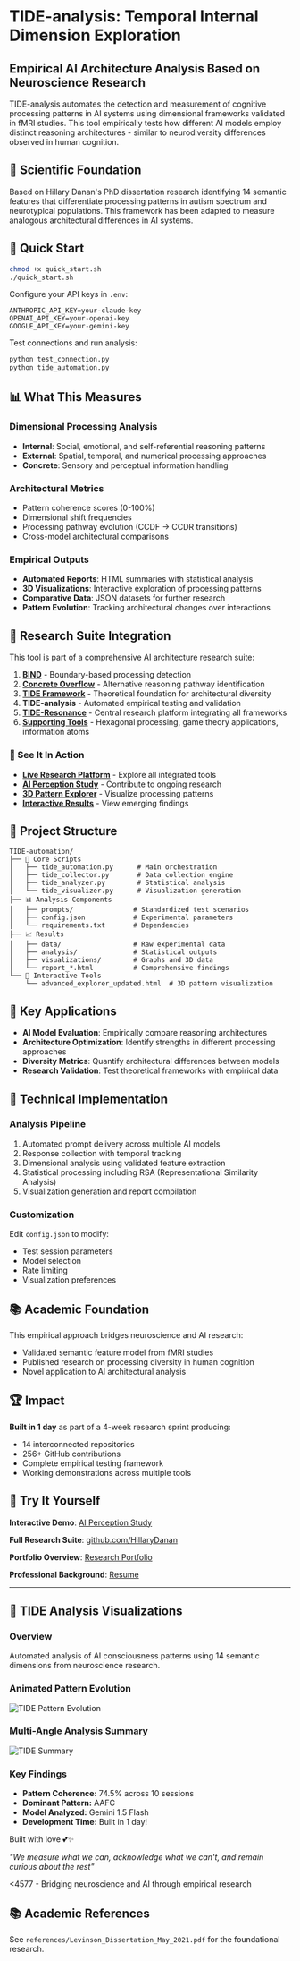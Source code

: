 # TIDE-analysis: Temporal Internal Dimension Exploration

## Empirical AI Architecture Analysis Based on Neuroscience Research

TIDE-analysis automates the detection and measurement of cognitive processing patterns in AI systems using dimensional frameworks validated in fMRI studies. This tool empirically tests how different AI models employ distinct reasoning architectures - similar to neurodiversity differences observed in human cognition.

## 🧠 Scientific Foundation

Based on Hillary Danan's PhD dissertation research identifying 14 semantic features that differentiate processing patterns in autism spectrum and neurotypical populations. This framework has been adapted to measure analogous architectural differences in AI systems.

## 🚀 Quick Start

```bash
chmod +x quick_start.sh
./quick_start.sh
```

Configure your API keys in `.env`:
```
ANTHROPIC_API_KEY=your-claude-key
OPENAI_API_KEY=your-openai-key
GOOGLE_API_KEY=your-gemini-key
```

Test connections and run analysis:
```bash
python test_connection.py
python tide_automation.py
```

## 📊 What This Measures

### Dimensional Processing Analysis
- **Internal**: Social, emotional, and self-referential reasoning patterns
- **External**: Spatial, temporal, and numerical processing approaches  
- **Concrete**: Sensory and perceptual information handling

### Architectural Metrics
- Pattern coherence scores (0-100%)
- Dimensional shift frequencies
- Processing pathway evolution (CCDF → CCDR transitions)
- Cross-model architectural comparisons

### Empirical Outputs
- **Automated Reports**: HTML summaries with statistical analysis
- **3D Visualizations**: Interactive exploration of processing patterns
- **Comparative Data**: JSON datasets for further research
- **Pattern Evolution**: Tracking architectural changes over interactions

## 🔬 Research Suite Integration

This tool is part of a comprehensive AI architecture research suite:

1. **[BIND](https://github.com/HillaryDanan/BIND)** - Boundary-based processing detection
2. **[Concrete Overflow](https://github.com/HillaryDanan/concrete-overflow-detector)** - Alternative reasoning pathway identification
3. **[TIDE Framework](https://github.com/HillaryDanan/TIDE)** - Theoretical foundation for architectural diversity
4. **TIDE-analysis** - Automated empirical testing and validation
5. **[TIDE-Resonance](https://github.com/HillaryDanan/TIDE-resonance)** - Central research platform integrating all frameworks
6. **[Supporting Tools](https://github.com/HillaryDanan)** - Hexagonal processing, game theory applications, information atoms

### 🌟 See It In Action
- **[Live Research Platform](https://hillarydanan.github.io/TIDE-resonance/)** - Explore all integrated tools
- **[AI Perception Study](https://hillarydanan.github.io/TIDE-resonance/collect.html)** - Contribute to ongoing research
- **[3D Pattern Explorer](https://hillarydanan.github.io/TIDE-resonance/advanced_explorer.html)** - Visualize processing patterns
- **[Interactive Results](https://hillarydanan.github.io/TIDE-resonance/portfolio_showcase.html)** - View emerging findings

## 📁 Project Structure

```
TIDE-automation/
├── 🔧 Core Scripts
│   ├── tide_automation.py      # Main orchestration
│   ├── tide_collector.py       # Data collection engine
│   ├── tide_analyzer.py        # Statistical analysis
│   └── tide_visualizer.py      # Visualization generation
├── 📊 Analysis Components  
│   ├── prompts/               # Standardized test scenarios
│   ├── config.json            # Experimental parameters
│   └── requirements.txt       # Dependencies
├── 📈 Results
│   ├── data/                  # Raw experimental data
│   ├── analysis/              # Statistical outputs
│   ├── visualizations/        # Graphs and 3D data
│   └── report_*.html          # Comprehensive findings
└── 🎯 Interactive Tools
    └── advanced_explorer_updated.html  # 3D pattern visualization
```

## 🎯 Key Applications

- **AI Model Evaluation**: Empirically compare reasoning architectures
- **Architecture Optimization**: Identify strengths in different processing approaches
- **Diversity Metrics**: Quantify architectural differences between models
- **Research Validation**: Test theoretical frameworks with empirical data

## 📐 Technical Implementation

### Analysis Pipeline
1. Automated prompt delivery across multiple AI models
2. Response collection with temporal tracking
3. Dimensional analysis using validated feature extraction
4. Statistical processing including RSA (Representational Similarity Analysis)
5. Visualization generation and report compilation

### Customization
Edit `config.json` to modify:
- Test session parameters
- Model selection
- Rate limiting
- Visualization preferences

## 📚 Academic Foundation

This empirical approach bridges neuroscience and AI research:
- Validated semantic feature model from fMRI studies
- Published research on processing diversity in human cognition
- Novel application to AI architectural analysis

## 🏆 Impact

**Built in 1 day** as part of a 4-week research sprint producing:
- 14 interconnected repositories
- 256+ GitHub contributions
- Complete empirical testing framework
- Working demonstrations across multiple tools

## 🔗 Try It Yourself

**Interactive Demo**: [AI Perception Study](https://hillarydanan.github.io/TIDE-resonance/collect.html)

**Full Research Suite**: [github.com/HillaryDanan](https://github.com/HillaryDanan)

**Portfolio Overview**: [Research Portfolio](https://hillarydanan.github.io/TIDE-resonance/pitch.html)

**Professional Background**: [Resume](https://hillarydanan.github.io/TIDE-resonance/resume.html)

---

## 🧠 TIDE Analysis Visualizations

### Overview
Automated analysis of AI consciousness patterns using 14 semantic dimensions from neuroscience research.

### Animated Pattern Evolution
![TIDE Pattern Evolution](docs/visualizations/tide_optimized.gif)

### Multi-Angle Analysis Summary
![TIDE Summary](docs/visualizations/tide_summary.png)

### Key Findings
- **Pattern Coherence:** 74.5% across 10 sessions
- **Dominant Pattern:** AAFC
- **Model Analyzed:** Gemini 1.5 Flash
- **Development Time:** Built in 1 day!

Built with love 💕✨

*"We measure what we can, acknowledge what we can't, and remain curious about the rest"*

<4577 - Bridging neuroscience and AI through empirical research

## 📚 Academic References
See `references/Levinson_Dissertation_May_2021.pdf` for the foundational research.
